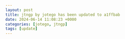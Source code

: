 ```yaml
---
layout: post
title: jtngp by jotego has been updated to a1ffbab
date: 2024-06-14 11:08:23 +0000
categories: [jotego, jtngp]
tags: [update]
---
```


